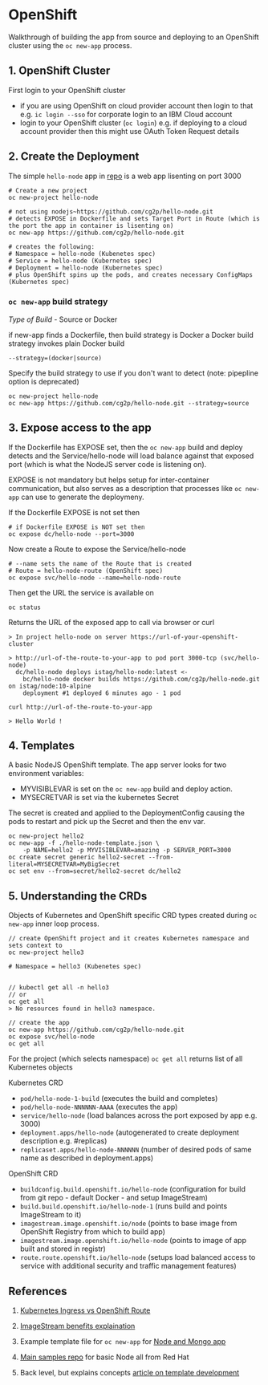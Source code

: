 # OpenShift
Walkthrough of building the app from source and deploying to an OpenShift cluster using the `oc new-app` process.

## 1. OpenShift Cluster
First login to your OpenShift cluster
- if you are using OpenShift on cloud provider account then login to that e.g. `ic login --sso` for corporate login to an IBM Cloud account
- login to your OpenShift cluster (`oc login`) e.g. if deploying to a cloud account provider then this might use OAuth Token Request details

## 2. Create the Deployment
The simple `hello-node` app in [repo](https://github.com/cg2p/hello-node) is a web app lisenting on port 3000 
```
# Create a new project
oc new-project hello-node

# not using nodejs~https://github.com/cg2p/hello-node.git
# detects EXPOSE in Dockerfile and sets Target Port in Route (which is the port the app in container is lisenting on)
oc new-app https://github.com/cg2p/hello-node.git

# creates the following:
# Namespace = hello-node (Kubenetes spec)
# Service = hello-node (Kubernetes spec)
# Deployment = hello-node (Kubernetes spec)
# plus OpenShift spins up the pods, and creates necessary ConfigMaps (Kubernetes spec)
```

### `oc new-app` build strategy

*Type of Build* - Source or Docker

if new-app finds a Dockerfile, then build strategy is Docker
a Docker build strategy invokes plain Docker build

`--strategy=(docker|source)`

Specify the build strategy to use if you don't want to detect (note: pipepline option is deprecated)

```
oc new-project hello-node
oc new-app https://github.com/cg2p/hello-node.git --strategy=source
```

## 3. Expose access to the app
If the Dockerfile has EXPOSE set, then the `oc new-app` build and deploy detects and the Service/hello-node will load balance against that exposed port (which is what the NodeJS server code is listening on).

EXPOSE is not mandatory but helps setup for inter-container communication, but also serves as a description that processes like `oc new-app` can use to generate the deploymeny.

If the Dockerfile EXPOSE is not set then
```
# if Dockerfile EXPOSE is NOT set then
oc expose dc/hello-node --port=3000
```

Now create a Route to expose the Service/hello-node
```
# --name sets the name of the Route that is created
# Route = hello-node-route (OpenShift spec)
oc expose svc/hello-node --name=hello-node-route 
```

Then get the URL the service is available on
```
oc status 
```

Returns the URL of the exposed app to call via browser or curl
```
> In project hello-node on server https://url-of-your-openshift-cluster

> http://url-of-the-route-to-your-app to pod port 3000-tcp (svc/hello-node)
  dc/hello-node deploys istag/hello-node:latest <-
    bc/hello-node docker builds https://github.com/cg2p/hello-node.git on istag/node:10-alpine 
    deployment #1 deployed 6 minutes ago - 1 pod

curl http://url-of-the-route-to-your-app 

> Hello World !
```

## 4. Templates
A basic NodeJS OpenShift template. The app server looks for two environment variables:
- MYVISIBLEVAR is set on the `oc new-app` build and deploy action.
- MYSECRETVAR is set via the kubernetes Secret

The secret is created and applied to the DeploymentConfig causing the pods to restart and pick up the Secret and then the env var.
```
oc new-project hello2
oc new-app -f ./hello-node-template.json \
    -p NAME=hello2 -p MYVISIBLEVAR=amazing -p SERVER_PORT=3000
oc create secret generic hello2-secret --from-literal=MYSECRETVAR=MyBigSecret
oc set env --from=secret/hello2-secret dc/hello2
```

## 5. Understanding the CRDs
Objects of Kubernetes and OpenShift specific CRD types created during `oc new-app` inner loop process.
```
// create OpenShift project and it creates Kubernetes namespace and sets context to
oc new-project hello3

# Namespace = hello3 (Kubenetes spec)


// kubectl get all -n hello3
// or
oc get all 
> No resources found in hello3 namespace.

// create the app
oc new-app https://github.com/cg2p/hello-node.git
oc expose svc/hello-node
oc get all
```
For the project (which selects namespace) `oc get all` returns list of all Kubernetes objects

Kubernetes CRD
- `pod/hello-node-1-build` (executes the build and completes)
- `pod/hello-node-NNNNNN-AAAA` (executes the app)
- `service/hello-node` (load balances across the port exposed by app e.g. 3000)
- `deployment.apps/hello-node` (autogenerated to create deployment description e.g. #replicas)
- `replicaset.apps/hello-node-NNNNNN` (number of desired pods of same name as described in deployment.apps)

OpenShift CRD
- `buildconfig.build.openshift.io/hello-node` (configuration for build from git repo - default Docker - and setup ImageStream)
- `build.build.openshift.io/hello-node-1` (runs build and points ImageStream to it)
- `imagestream.image.openshift.io/node` (points to base image from OpenShift Registry from which to build app)
- `imagestream.image.openshift.io/hello-node` (points to image of app built and stored in registr)
- `route.route.openshift.io/hello-node` (setups load balanced access to service with additional security and traffic management features)



## References
1. [Kubernetes Ingress vs OpenShift Route](https://www.openshift.com/blog/kubernetes-ingress-vs-openshift-route)

2. [ImageStream benefits explaination](https://cloudowski.com/articles/why-managing-container-images-on-openshift-is-better-than-on-kubernetes/)

3. Example template file for `oc new-app` for [Node and Mongo app](https://github.com/openshift/origin/blob/master/examples/quickstarts/nodejs-mongodb.json)

4. [Main samples repo](https://github.com/sclorg/nodejs-ex/blob/master/openshift/templates/nodejs.json) for basic Node all from Red Hat

5. Back level, but explains concepts [article on template development](http://v1.uncontained.io/playbooks/fundamentals/template_development_guide.html)

